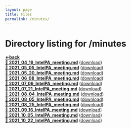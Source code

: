 ```yaml
---
layout: page
title: Files
permalink: /minutes/
---
```


# Directory listing for /minutes
[**<-back**](/)  
[**:page_facing_up: 2021_04_19_IntelPA_meeting.md**](2021_04_19_IntelPA_meeting) ([download](2021_04_19_IntelPA_meeting.md))  
[**:page_facing_up: 2021_05_05_IntelPA_meeting.md**](2021_05_05_IntelPA_meeting) ([download](2021_05_05_IntelPA_meeting.md))  
[**:page_facing_up: 2021_05_20_IntelPA_meeting.md**](2021_05_20_IntelPA_meeting) ([download](2021_05_20_IntelPA_meeting.md))  
[**:page_facing_up: 2021_06_08_IntelPA_meeting.md**](2021_06_08_IntelPA_meeting) ([download](2021_06_08_IntelPA_meeting.md))  
[**:page_facing_up: 2021_07_09_IntelPA_meeting.md**](2021_07_09_IntelPA_meeting) ([download](2021_07_09_IntelPA_meeting.md))  
[**:page_facing_up: 2021_07_21_IntelPA_meeting.md**](2021_07_21_IntelPA_meeting) ([download](2021_07_21_IntelPA_meeting.md))  
[**:page_facing_up: 2021_08_04_IntelPA_meeting.md**](2021_08_04_IntelPA_meeting) ([download](2021_08_04_IntelPA_meeting.md))  
[**:page_facing_up: 2021_08_05_IntelPA_meeting.md**](2021_08_05_IntelPA_meeting) ([download](2021_08_05_IntelPA_meeting.md))  
[**:page_facing_up: 2021_08_25_IntelPA_meeting.md**](2021_08_25_IntelPA_meeting) ([download](2021_08_25_IntelPA_meeting.md))  
[**:page_facing_up: 2021_09_16_IntelPA_meeting.md**](2021_09_16_IntelPA_meeting) ([download](2021_09_16_IntelPA_meeting.md))  
[**:page_facing_up: 2021_10_05_IntelPA_meeting.md**](2021_10_05_IntelPA_meeting) ([download](2021_10_05_IntelPA_meeting.md))  
[**:page_facing_up: 2021_10_22_IntelPA_meeting.md**](2021_10_22_IntelPA_meeting) ([download](2021_10_22_IntelPA_meeting.md))  

